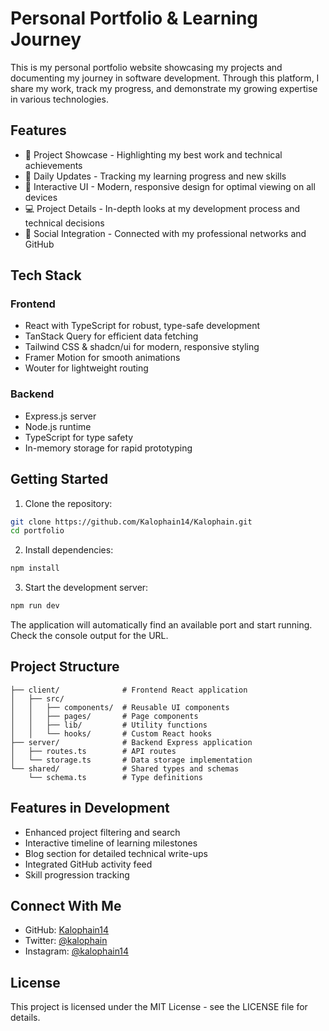 # Personal Portfolio & Learning Journey

This is my personal portfolio website showcasing my projects and documenting my journey in software development. Through this platform, I share my work, track my progress, and demonstrate my growing expertise in various technologies.

## Features

- 💼 Project Showcase - Highlighting my best work and technical achievements
- 📝 Daily Updates - Tracking my learning progress and new skills
- 🚀 Interactive UI - Modern, responsive design for optimal viewing on all devices
- 💻 Project Details - In-depth looks at my development process and technical decisions
- 🔗 Social Integration - Connected with my professional networks and GitHub

## Tech Stack

### Frontend
- React with TypeScript for robust, type-safe development
- TanStack Query for efficient data fetching
- Tailwind CSS & shadcn/ui for modern, responsive styling
- Framer Motion for smooth animations
- Wouter for lightweight routing

### Backend
- Express.js server
- Node.js runtime
- TypeScript for type safety
- In-memory storage for rapid prototyping

## Getting Started

1. Clone the repository:
```bash
git clone https://github.com/Kalophain14/Kalophain.git
cd portfolio
```

2. Install dependencies:
```bash
npm install
```

3. Start the development server:
```bash
npm run dev
```

The application will automatically find an available port and start running. Check the console output for the URL.

## Project Structure

```
├── client/              # Frontend React application
│   ├── src/
│   │   ├── components/  # Reusable UI components
│   │   ├── pages/       # Page components
│   │   ├── lib/         # Utility functions
│   │   └── hooks/       # Custom React hooks
├── server/              # Backend Express application
│   ├── routes.ts        # API routes
│   └── storage.ts       # Data storage implementation
└── shared/              # Shared types and schemas
    └── schema.ts        # Type definitions
```

## Features in Development

- Enhanced project filtering and search
- Interactive timeline of learning milestones
- Blog section for detailed technical write-ups
- Integrated GitHub activity feed
- Skill progression tracking

## Connect With Me

- GitHub: [Kalophain14](https://github.com/Kalophain14)
- Twitter: [@kalophain](https://x.com/kalophain?s=21)
- Instagram: [@kalophain14](https://www.instagram.com/kalophain14)

## License

This project is licensed under the MIT License - see the LICENSE file for details.